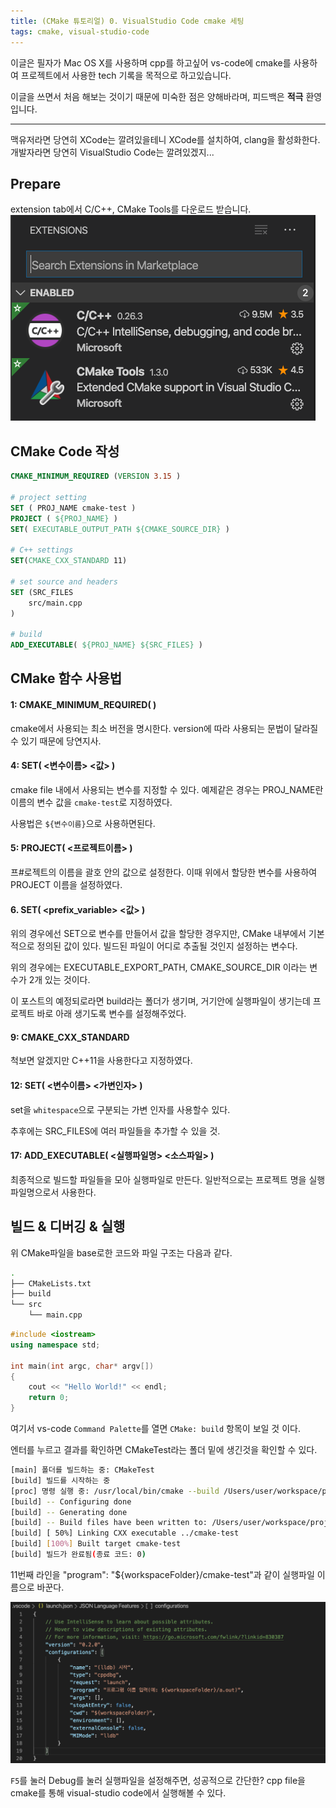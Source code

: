 ```yaml
---
title: (CMake 튜토리얼) 0. VisualStudio Code cmake 세팅
tags: cmake, visual-studio-code
---
```


 이글은 필자가 Mac OS X를 사용하며 cpp를 하고싶어 vs-code에 cmake를 사용하여 프로젝트에서 사용한 tech 기록을 목적으로 하고있습니다. 

 이글을 쓰면서 처음 해보는 것이기 때문에 미숙한 점은 양해바라며, 피드백은 **적극** 환영입니다.
<!--more-->

---

 맥유저라면 당연히 XCode는 깔려있을테니 XCode를 설치하여, clang을 활성화한다. 개발자라면 당연히 VisualStudio Code는 깔려있겠지... 

## Prepare

 extension tab에서 C/C++, CMake Tools를 다운로드 받습니다.
 ![img2](/assets/images/2020-02-16/img2.png)

## CMake Code 작성


```cmake
CMAKE_MINIMUM_REQUIRED (VERSION 3.15 )

# project setting
SET ( PROJ_NAME cmake-test )
PROJECT ( ${PROJ_NAME} )
SET( EXECUTABLE_OUTPUT_PATH ${CMAKE_SOURCE_DIR} )

# C++ settings
SET(CMAKE_CXX_STANDARD 11)

# set source and headers
SET (SRC_FILES
    src/main.cpp
)

# build 
ADD_EXECUTABLE( ${PROJ_NAME} ${SRC_FILES} )
```

## CMake 함수 사용법

#### 1: CMAKE_MINIMUM_REQUIRED( <version> )
 cmake에서 사용되는 최소 버전을 명시한다. version에 따라 사용되는 문법이 달라질수 있기 때문에 당연지사.

#### 4: SET( <변수이름> <값> )
 cmake file 내에서 사용되는 변수를 지정할 수 있다. 예제같은 경우는 PROJ_NAME란 이름의 변수 값을 `cmake-test`로 지정하였다.

 사용법은 `${변수이름}`으로 사용하면된다.

#### 5: PROJECT( <프로젝트이름> )
 프#로젝트의 이름을 괄호 안의 값으로 설정한다. 이때 위에서 할당한 변수를 사용하여 PROJECT 이름을 설정하였다. 

#### 6. SET( <prefix_variable> <값> )
 위의 경우에선 SET으로 변수를 만들어서 값을 할당한 경우지만, CMake 내부에서 기본적으로 정의된 값이 있다. 빌드된 파일이 어디로 추출될 것인지 설정하는 변수다.

 위의 경우에는 EXECUTABLE_EXPORT_PATH, CMAKE_SOURCE_DIR 이라는 변수가 2개 있는 것이다.

 이 포스트의 예정되로라면 build라는 폴더가 생기며, 거기안에 실행파일이 생기는데 프로젝트 바로 아래 생기도록 변수를 설정해주었다.

#### 9: CMAKE_CXX_STANDARD
 척보면 알겠지만 C++11을 사용한다고 지정하였다.

#### 12: SET( <변수이름> <가변인자> )
 set을 `whitespace`으로 구분되는 가변 인자를 사용할수 있다.

 추후에는 SRC_FILES에 여러 파일들을 추가할 수 있을 것.

#### 17: ADD_EXECUTABLE( <실행파일명> <소스파일> )
 최종적으로 빌드할 파일들을 모아 실행파일로 만든다. 일반적으로는 프로젝트 명을 실행 파일명으로서 사용한다.

## 빌드 & 디버깅 & 실행

 위 CMake파일을 base로한 코드와 파일 구조는 다음과 같다.
```bash
.
├── CMakeLists.txt
├── build
└── src
    └── main.cpp
```

```cpp
#include <iostream>
using namespace std;

int main(int argc, char* argv[])
{
    cout << "Hello World!" << endl;
    return 0;
}
```

 여기서 vs-code `Command Palette`를 열면 `CMake: build` 항목이 보일 것 이다.

 엔터를 누르고 결과를 확인하면
 CMakeTest라는 폴더 밑에 생긴것을 확인할 수 있다.

```bash
[main] 폴더를 빌드하는 중: CMakeTest 
[build] 빌드를 시작하는 중
[proc] 명령 실행 중: /usr/local/bin/cmake --build /Users/user/workspace/proj/CMakeTest/build --config Debug --target all -- -j 10
[build] -- Configuring done
[build] -- Generating done
[build] -- Build files have been written to: /Users/user/workspace/proj/CMakeTest/build
[build] [ 50%] Linking CXX executable ../cmake-test
[build] [100%] Built target cmake-test
[build] 빌드가 완료됨(종료 코드: 0)
```
 
 11번째 라인을 "program": "${workspaceFolder}/cmake-test"과 같이 실행파일 이름으로 바꾼다.

![img1](/assets/images/2020-02-16/img1.png)


 `F5`를 눌러 Debug를 눌러 실행파일을 설정해주면, 성공적으로 간단한? cpp file을 cmake를 통해 visual-studio code에서 실행해볼 수 있다.
